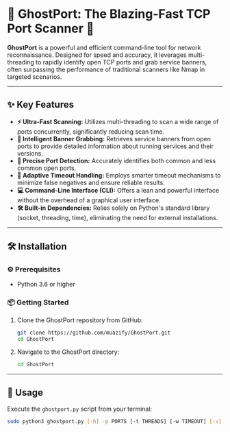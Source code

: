 # 👻 GhostPort: The Blazing-Fast TCP Port Scanner 🚀

**GhostPort** is a powerful and efficient command-line tool for network reconnaissance. Designed for speed and accuracy, it leverages multi-threading to rapidly identify open TCP ports and grab service banners, often surpassing the performance of traditional scanners like Nmap in targeted scenarios.

---

## ✨ Key Features

* **⚡️ Ultra-Fast Scanning:** Utilizes multi-threading to scan a wide range of ports concurrently, significantly reducing scan time.
* **📡 Intelligent Banner Grabbing:** Retrieves service banners from open ports to provide detailed information about running services and their versions.
* **🎯 Precise Port Detection:** Accurately identifies both common and less common open ports.
* **🧠 Adaptive Timeout Handling:** Employs smarter timeout mechanisms to minimize false negatives and ensure reliable results.
* **💻 Command-Line Interface (CLI):** Offers a lean and powerful interface without the overhead of a graphical user interface.
* **🛠️ Built-in Dependencies:** Relies solely on Python's standard library (socket, threading, time), eliminating the need for external installations.

---

## 🛠️ Installation

### ⚙️ Prerequisites

* Python 3.6 or higher

### 📦 Getting Started

1.  Clone the GhostPort repository from GitHub:
    ```bash
    git clone https://github.com/muazify/GhostPort.git
    cd GhostPort
    ```

2.  Navigate to the GhostPort directory:
    ```bash
    cd GhostPort
    ```

---

## 🚀 Usage

Execute the `ghostport.py` script from your terminal:

```bash
sudo python3 ghostport.py [-h] -p PORTS [-t THREADS] [-w TIMEOUT] [-v] [-b] target
